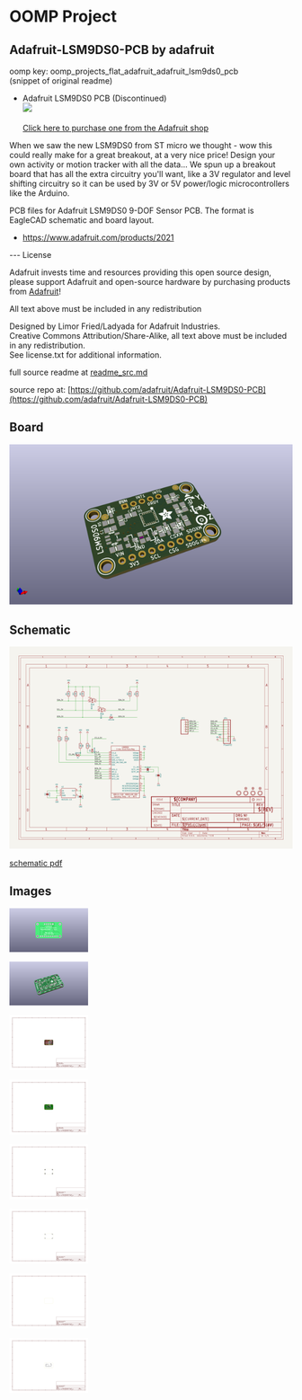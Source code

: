# OOMP Project  
## Adafruit-LSM9DS0-PCB  by adafruit  
  
oomp key: oomp_projects_flat_adafruit_adafruit_lsm9ds0_pcb  
(snippet of original readme)  
  
- Adafruit LSM9DS0 PCB (Discontinued)  
<a href="http://www.adafruit.com/products/2021"><img src="assets/image.jpg?raw=true" width="500px"><br/>  
Click here to purchase one from the Adafruit shop</a>  
  
When we saw the new LSM9DS0 from ST micro we thought - wow this could really make for a great breakout, at a very nice price! Design your own activity or motion tracker with all the data... We spun up a breakout board that has all the extra circuitry you'll want, like a 3V regulator and level shifting circuitry so it can be used by 3V or 5V power/logic microcontrollers like the Arduino.  
  
PCB files for Adafruit LSM9DS0 9-DOF Sensor PCB. The format is EagleCAD schematic and board layout.  
- https://www.adafruit.com/products/2021  
  
--- License  
  
Adafruit invests time and resources providing this open source design, please support Adafruit and open-source hardware by purchasing products from [Adafruit](https://www.adafruit.com)!  
  
All text above must be included in any redistribution  
  
Designed by Limor Fried/Ladyada for Adafruit Industries.  
Creative Commons Attribution/Share-Alike, all text above must be included in any redistribution.   
See license.txt for additional information.  
  
  full source readme at [readme_src.md](readme_src.md)  
  
source repo at: [https://github.com/adafruit/Adafruit-LSM9DS0-PCB](https://github.com/adafruit/Adafruit-LSM9DS0-PCB)  
## Board  
  
[![working_3d.png](working_3d_600.png)](working_3d.png)  
## Schematic  
  
[![working_schematic.png](working_schematic_600.png)](working_schematic.png)  
  
[schematic pdf](working_schematic.pdf)  
## Images  
  
[![working_3D_bottom.png](working_3D_bottom_140.png)](working_3D_bottom.png)  
  
[![working_3D_top.png](working_3D_top_140.png)](working_3D_top.png)  
  
[![working_assembly_page_01.png](working_assembly_page_01_140.png)](working_assembly_page_01.png)  
  
[![working_assembly_page_02.png](working_assembly_page_02_140.png)](working_assembly_page_02.png)  
  
[![working_assembly_page_03.png](working_assembly_page_03_140.png)](working_assembly_page_03.png)  
  
[![working_assembly_page_04.png](working_assembly_page_04_140.png)](working_assembly_page_04.png)  
  
[![working_assembly_page_05.png](working_assembly_page_05_140.png)](working_assembly_page_05.png)  
  
[![working_assembly_page_06.png](working_assembly_page_06_140.png)](working_assembly_page_06.png)  
